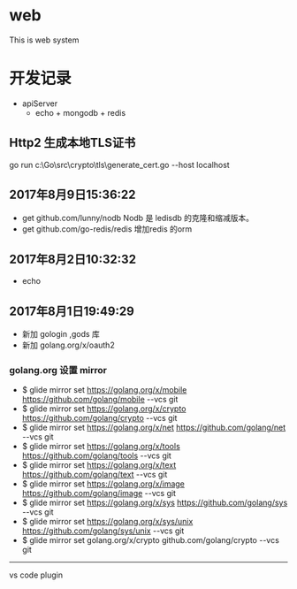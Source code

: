 # web
This is web system

# 开发记录
- apiServer 
    - echo + mongodb + redis

## Http2 生成本地TLS证书 
 go run c:\Go\src\crypto\tls\generate_cert.go --host localhost

## 2017年8月9日15:36:22
- get github.com/lunny/nodb  Nodb 是 ledisdb 的克隆和缩减版本。
- get github.com/go-redis/redis   增加redis 的orm

## 2017年8月2日10:32:32
- echo 

## 2017年8月1日19:49:29 
- 新加 gologin ,gods 库
- 新加 golang.org/x/oauth2


### golang.org 设置 mirror
- $ glide mirror set https://golang.org/x/mobile https://github.com/golang/mobile --vcs git
- $ glide mirror set https://golang.org/x/crypto https://github.com/golang/crypto --vcs git
- $ glide mirror set https://golang.org/x/net https://github.com/golang/net --vcs git
- $ glide mirror set https://golang.org/x/tools https://github.com/golang/tools --vcs git
- $ glide mirror set https://golang.org/x/text https://github.com/golang/text --vcs git
- $ glide mirror set https://golang.org/x/image https://github.com/golang/image --vcs git
- $ glide mirror set https://golang.org/x/sys https://github.com/golang/sys --vcs git
- $ glide mirror set https://golang.org/x/sys/unix https://github.com/golang/sys/unix --vcs git
- $ glide mirror set golang.org/x/crypto github.com/golang/crypto --vcs git



-----
 vs code plugin